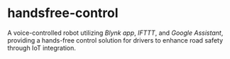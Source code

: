 # handsfree-control

A voice-controlled robot utilizing *Blynk app*, *IFTTT*, and *Google Assistant*, providing a hands-free control solution for drivers to enhance road safety through IoT integration.
